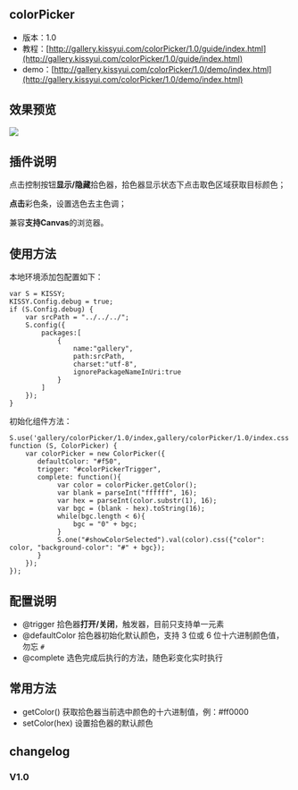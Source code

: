 ## colorPicker

* 版本：1.0
* 教程：[http://gallery.kissyui.com/colorPicker/1.0/guide/index.html](http://gallery.kissyui.com/colorPicker/1.0/guide/index.html)
* demo：[http://gallery.kissyui.com/colorPicker/1.0/demo/index.html](http://gallery.kissyui.com/colorPicker/1.0/demo/index.html)

## 效果预览

![](http://img03.taobaocdn.com/tps/i3/T1cr8vFd0aXXboRUv4-486-295.png)

## 插件说明

点击控制按钮**显示/隐藏**拾色器，拾色器显示状态下点击取色区域获取目标颜色；

**点击**彩色条，设置选色去主色调；

兼容**支持Canvas**的浏览器。

## 使用方法

本地环境添加包配置如下：

	var S = KISSY;
    KISSY.Config.debug = true;
    if (S.Config.debug) {
        var srcPath = "../../../";
        S.config({
            packages:[
                {
                    name:"gallery",
                    path:srcPath,
                    charset:"utf-8",
                    ignorePackageNameInUri:true
                }
            ]
        });
    }

初始化组件方法：

	S.use('gallery/colorPicker/1.0/index,gallery/colorPicker/1.0/index.css', function (S, ColorPicker) {
        var colorPicker = new ColorPicker({
           defaultColor: "#f50",
           trigger: "#colorPickerTrigger",
           complete: function(){
                var color = colorPicker.getColor();
                var blank = parseInt("ffffff", 16);
                var hex = parseInt(color.substr(1), 16);
                var bgc = (blank - hex).toString(16);
                while(bgc.length < 6){
                    bgc = "0" + bgc;
                }
                S.one("#showColorSelected").val(color).css({"color": color, "background-color": "#" + bgc});
           }
        });
    });

## 配置说明

* @trigger 拾色器**打开/关闭**，触发器，目前只支持单一元素
* @defaultColor 拾色器初始化默认颜色，支持 3 位或 6 位十六进制颜色值，勿忘 `#`
* @complete 选色完成后执行的方法，随色彩变化实时执行

## 常用方法

* getColor() 获取拾色器当前选中颜色的十六进制值，例：#ff0000
* setColor(hex) 设置拾色器的默认颜色

## changelog

### V1.0


